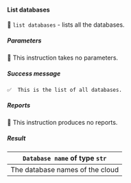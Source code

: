 #### List databases

🔧 `list databases` - lists all the databases.

##### Parameters

🚫 This instruction takes no parameters.

##### Success message

```
✅  This is the list of all databases.
```

##### Reports

🚫 This instruction produces no reports.

##### Result

|  `Database name` of type `str`  |
|:-------------------------------:|
| The database names of the cloud |